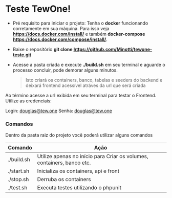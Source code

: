 # Teste TewOne!

  - Pré requisito para iniciar o projeto: Tenha o **docker** funcionando corretamente em sua máquina. Para isso veja **https://docs.docker.com/install/** e também **docker-compose** **https://docs.docker.com/compose/install/**.
  
  - Baixe o repositório **git clone https://github.com/Minotti/tewone-teste.git**
  - Acesse a pasta criada e execute **./build.sh** em seu terminal e aguarde o processo concluir, pode demorar alguns minutos.
    > Isto criará os containers, banco, tabelas e seeders do backend e deixará frontend acessível atráves da url que será criada

Ao término acesse a url exibida em seu terminal para testar o Frontend. Utilize as credenciais:

Login: douglas@tew.one
Senha: douglas@tew.one

### Comandos

Dentro da pasta raiz do projeto você poderá utilizar alguns comandos

| Comando | Ação |
| ------ | ------ |
| ./build.sh | Utilize apenas no início para Criar os volumes, containers, banco etc. |
| ./start.sh | Inicializa os containers, api e front |
| ./stop.sh | Derruba os containers |
| ./test.sh | Executa testes utilizando o phpunit |
